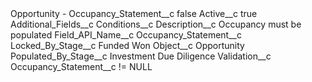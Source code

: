 <?xml version="1.0" encoding="UTF-8"?>
<CustomMetadata xmlns="http://soap.sforce.com/2006/04/metadata" xmlns:xsi="http://www.w3.org/2001/XMLSchema-instance" xmlns:xsd="http://www.w3.org/2001/XMLSchema">
    <label>Opportunity - Occupancy_Statement__c</label>
    <protected>false</protected>
    <values>
        <field>Active__c</field>
        <value xsi:type="xsd:boolean">true</value>
    </values>
    <values>
        <field>Additional_Fields__c</field>
        <value xsi:nil="true"/>
    </values>
    <values>
        <field>Conditions__c</field>
        <value xsi:nil="true"/>
    </values>
    <values>
        <field>Description__c</field>
        <value xsi:type="xsd:string">Occupancy must be populated</value>
    </values>
    <values>
        <field>Field_API_Name__c</field>
        <value xsi:type="xsd:string">Occupancy_Statement__c</value>
    </values>
    <values>
        <field>Locked_By_Stage__c</field>
        <value xsi:type="xsd:string">Funded Won</value>
    </values>
    <values>
        <field>Object__c</field>
        <value xsi:type="xsd:string">Opportunity</value>
    </values>
    <values>
        <field>Populated_By_Stage__c</field>
        <value xsi:type="xsd:string">Investment Due Diligence</value>
    </values>
    <values>
        <field>Validation__c</field>
        <value xsi:type="xsd:string">Occupancy_Statement__c != NULL</value>
    </values>
</CustomMetadata>
